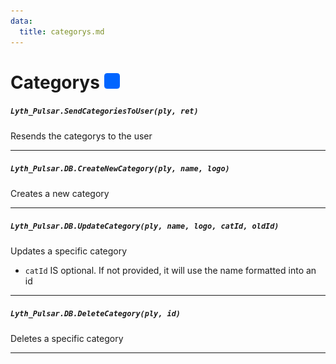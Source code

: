 ```yaml
---
data:
  title: categorys.md
---
```


# Categorys ![](https://github.com/Pulsar-Dev/documentation/blob/main/public/server.png)

##### `Lyth_Pulsar.SendCategoriesToUser(ply, ret)`
  Resends the categorys to the user

---
##### `Lyth_Pulsar.DB.CreateNewCategory(ply, name, logo)`
  Creates a new category

---
##### `Lyth_Pulsar.DB.UpdateCategory(ply, name, logo, catId, oldId)`
  Updates a specific category
  - `catId` IS optional. If not provided, it will use the name formatted into an id

---
##### `Lyth_Pulsar.DB.DeleteCategory(ply, id)`
  Deletes a specific category

---